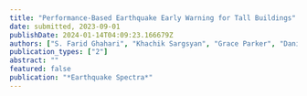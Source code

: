```yaml
---
title: "Performance-Based Earthquake Early Warning for Tall Buildings"
date: submitted, 2023-09-01
publishDate: 2024-01-14T04:09:23.166679Z
authors: ["S. Farid Ghahari", "Khachik Sargsyan", "Grace Parker", "Daniel Swensen", "Mehmet Çelebi", "Hamid Haddadi", "Ertugrul Taciroglu"]
publication_types: ["2"]
abstract: ""
featured: false
publication: "*Earthquake Spectra*"
---
```


